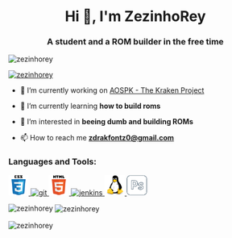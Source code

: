 <h1 align="center">Hi 👋, I'm ZezinhoRey</h1>
<h3 align="center">A student and a ROM builder in the free time</h3>

<p align="left"> <img src="https://komarev.com/ghpvc/?username=zezinhorey&label=Profile%20views&color=0e75b6&style=flat" alt="zezinhorey" /> </p>

<p align="left"> <a href="https://github.com/ryo-ma/github-profile-trophy"><img src="https://github-profile-trophy.vercel.app/?username=zezinhorey" alt="zezinhorey" /></a> </p>

- 🔭 I’m currently working on [AOSPK - The Kraken Project](https://github.com/AOSPK)

- 🌱 I’m currently learning **how to build roms**

- 💬 I’m interested in **beeing dumb and building ROMs**

- 📫 How to reach me **zdrakfontz0@gmail.com**


<h3 align="left">Languages and Tools:</h3>
<p align="left"> <a href="https://www.w3schools.com/css/" target="_blank"> <img src="https://raw.githubusercontent.com/devicons/devicon/master/icons/css3/css3-original-wordmark.svg" alt="css3" width="40" height="40"/> </a> <a href="https://git-scm.com/" target="_blank"> <img src="https://www.vectorlogo.zone/logos/git-scm/git-scm-icon.svg" alt="git" width="40" height="40"/> </a> <a href="https://www.w3.org/html/" target="_blank"> <img src="https://raw.githubusercontent.com/devicons/devicon/master/icons/html5/html5-original-wordmark.svg" alt="html5" width="40" height="40"/> </a> <a href="https://www.jenkins.io" target="_blank"> <img src="https://www.vectorlogo.zone/logos/jenkins/jenkins-icon.svg" alt="jenkins" width="40" height="40"/> </a> <a href="https://www.linux.org/" target="_blank"> <img src="https://raw.githubusercontent.com/devicons/devicon/master/icons/linux/linux-original.svg" alt="linux" width="40" height="40"/> </a> <a href="https://www.photoshop.com/en" target="_blank"> <img src="https://raw.githubusercontent.com/devicons/devicon/master/icons/photoshop/photoshop-line.svg" alt="photoshop" width="40" height="40"/> </a> </p>

<p><img align="left" src="https://github-readme-stats.vercel.app/api/top-langs?username=zezinhorey&show_icons=true&locale=en&layout=compact" alt="zezinhorey" /></p>

<p>&nbsp;<img align="center" src="https://github-readme-stats.vercel.app/api?username=zezinhorey&show_icons=true&locale=en" alt="zezinhorey" /></p>

<p><img align="center" src="https://github-readme-streak-stats.herokuapp.com/?user=zezinhorey&" alt="zezinhorey" /></p>
